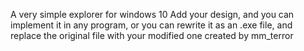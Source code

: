 A very simple explorer for windows 10
Add your design, and you can implement it in any program, or you can rewrite it as an .exe file, and replace the original file with your modified one
created by mm_terror
